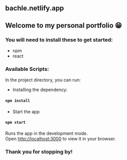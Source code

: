 ## bachle.netlify.app
## Welcome to my personal portfolio 😁

### You will need to install these to get started:
- npm
- react

### Available Scripts:
In the project directory, you can run:

* Installing the dependency:
#### `npm install`


* Start the app
#### `npm start`
Runs the app in the development mode.\
Open [http://localhost:3000](http://localhost:3000) to view it in your browser.

### Thank you for stopping by!
